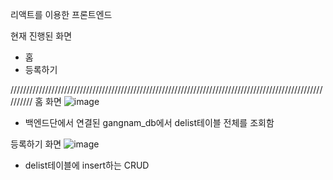 리액트를 이용한 프론트엔드

현재 진행된 화면
- 홈
- 등록하기

//////////////////////////////////////////////////////////////////////////////////////////////////////////
홈 화면
![image](https://github.com/mktmf1226/repo_bootcamp/assets/110094602/430bdd65-66f7-46dd-9923-2fc0ce315498)
- 백엔드단에서 연결된 gangnam_db에서 delist테이블 전체를 조회함





등록하기 화면
![image](https://github.com/mktmf1226/repo_bootcamp/assets/110094602/e4d2a945-27a4-4956-96d8-f259b0715ef6)
- delist테이블에 insert하는 CRUD
